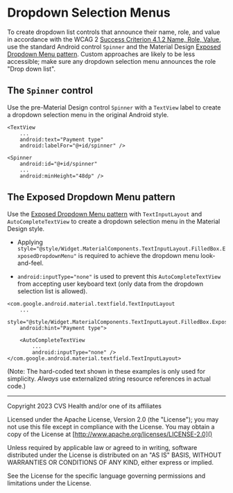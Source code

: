 # Dropdown Selection Menus
To create dropdown list controls that announce their name, role, and value in accordance with the WCAG 2 [Success Criterion 4.1.2 Name, Role, Value](https://www.w3.org/TR/WCAG21/#name-role-value), use the standard Android control `Spinner` and the Material Design [Exposed Dropdown Menu pattern](https://m2.material.io/components/menus#exposed-dropdown-menu). Custom approaches are likely to be less accessible; make sure any dropdown selection menu announces the role "Drop down list".

## The `Spinner` control

Use the pre-Material Design control `Spinner` with a `TextView` label to create a dropdown selection menu in the original Android style.

```
<TextView
    ...
    android:text="Payment type"
    android:labelFor="@+id/spinner" />

<Spinner
    android:id="@+id/spinner"
    ...
    android:minHeight="48dp" />
```

## The Exposed Dropdown Menu pattern

Use the [Exposed Dropdown Menu pattern](https://m2.material.io/components/menus#exposed-dropdown-menu) with `TextInputLayout` and `AutoCompleteTextView` to create a dropdown selection menu in the Material Design style.

* Applying `style="@style/Widget.MaterialComponents.TextInputLayout.FilledBox.ExposedDropdownMenu"` is required to achieve the dropdown menu look-and-feel.

* `android:inputType="none"` is used to prevent this `AutoCompleteTextView` from accepting user keyboard text (only data from the dropdown selection list is allowed).

```
<com.google.android.material.textfield.TextInputLayout
    ...
    style="@style/Widget.MaterialComponents.TextInputLayout.FilledBox.ExposedDropdownMenu"
    android:hint="Payment type">

    <AutoCompleteTextView
        ...
        android:inputType="none" />
</com.google.android.material.textfield.TextInputLayout>
```

(Note: The hard-coded text shown in these examples is only used for simplicity. _Always_ use externalized string resource references in actual code.)

----

Copyright 2023 CVS Health and/or one of its affiliates
   
Licensed under the Apache License, Version 2.0 (the "License");
you may not use this file except in compliance with the License.
You may obtain a copy of the License at
[http://www.apache.org/licenses/LICENSE-2.0]()
       
Unless required by applicable law or agreed to in writing, software
distributed under the License is distributed on an "AS IS" BASIS,
WITHOUT WARRANTIES OR CONDITIONS OF ANY KIND, either express or implied.
   
See the License for the specific language governing permissions and
limitations under the License.